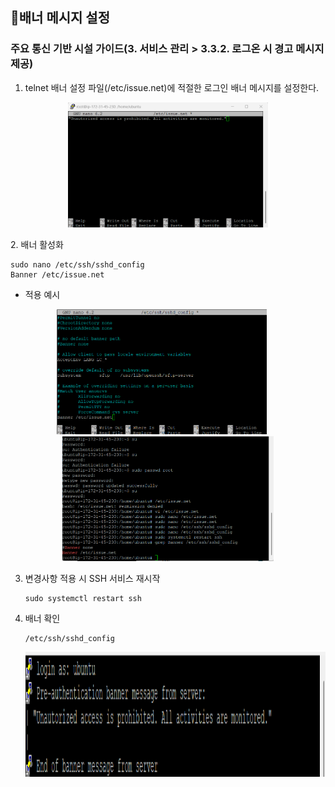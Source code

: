 ## 🔹배너 메시지 설정
### 주요 통신 기반 시설 가이드(3. 서비스 관리 > 3.3.2. 로그온 시 경고 메시지 제공)
1. telnet 배너 설정 파일(/etc/issue.net)에 적절한 로그인 배너 메시지를 설정한다.
<p align="center">
  <img src="https://github.com/seonhara/Cyber-Security/blob/main/images/banner1.png" alt="Image 1" height="200" />
</p>
2. 배너 활성화

   ```
   sudo nano /etc/ssh/sshd_config
   Banner /etc/issue.net
   ```
   
   * 적용 예시
   <p align="center">
     <img src="https://github.com/seonhara/Cyber-Security/blob/main/images/banner2.png"alt="Image 1" height="200" />
      &nbsp;&nbsp;&nbsp;&nbsp; <!-- 사진 사이 여백 -->
      <img src="https://github.com/seonhara/Cyber-Security/blob/main/images/banner3.png"alt="Image 1" height="200" />
  </p>
  
3. 변경사항 적용 시 SSH 서비스 재시작

   ```
   sudo systemctl restart ssh
   ```
   
5. 배너 확인

   ```
   /etc/ssh/sshd_config
   ```
   <p align="center">
   <img src= "https://github.com/seonhara/Cyber-Security/blob/main/images/banner4.png" alt="Image 1" height="200" />
   </p>
